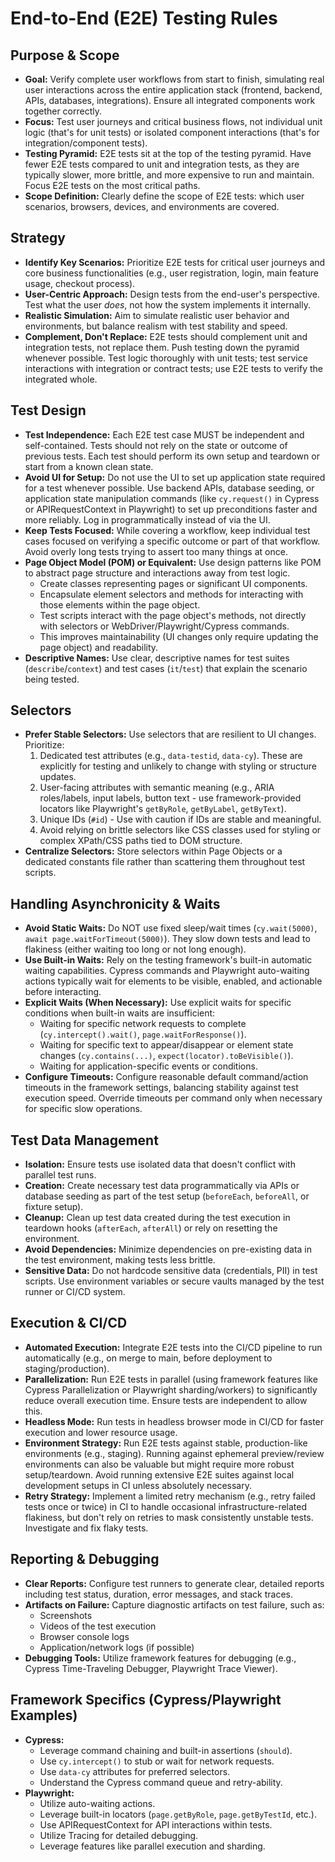 # End-to-End (E2E) Testing Rules

## Purpose & Scope

* **Goal:** Verify complete user workflows from start to finish, simulating real user interactions across the entire application stack (frontend, backend, APIs, databases, integrations). Ensure all integrated components work together correctly.
* **Focus:** Test user journeys and critical business flows, not individual unit logic (that's for unit tests) or isolated component interactions (that's for integration/component tests).
* **Testing Pyramid:** E2E tests sit at the top of the testing pyramid. Have fewer E2E tests compared to unit and integration tests, as they are typically slower, more brittle, and more expensive to run and maintain. Focus E2E tests on the most critical paths.
* **Scope Definition:** Clearly define the scope of E2E tests: which user scenarios, browsers, devices, and environments are covered.

## Strategy

* **Identify Key Scenarios:** Prioritize E2E tests for critical user journeys and core business functionalities (e.g., user registration, login, main feature usage, checkout process).
* **User-Centric Approach:** Design tests from the end-user's perspective. Test what the user *does*, not how the system implements it internally.
* **Realistic Simulation:** Aim to simulate realistic user behavior and environments, but balance realism with test stability and speed.
* **Complement, Don't Replace:** E2E tests should complement unit and integration tests, not replace them. Push testing down the pyramid whenever possible. Test logic thoroughly with unit tests; test service interactions with integration or contract tests; use E2E tests to verify the integrated whole.

## Test Design

* **Test Independence:** Each E2E test case MUST be independent and self-contained. Tests should not rely on the state or outcome of previous tests. Each test should perform its own setup and teardown or start from a known clean state.
* **Avoid UI for Setup:** Do not use the UI to set up application state required for a test whenever possible. Use backend APIs, database seeding, or application state manipulation commands (like `cy.request()` in Cypress or APIRequestContext in Playwright) to set up preconditions faster and more reliably. Log in programmatically instead of via the UI.
* **Keep Tests Focused:** While covering a workflow, keep individual test cases focused on verifying a specific outcome or part of that workflow. Avoid overly long tests trying to assert too many things at once.
* **Page Object Model (POM) or Equivalent:** Use design patterns like POM to abstract page structure and interactions away from test logic.
    * Create classes representing pages or significant UI components.
    * Encapsulate element selectors and methods for interacting with those elements within the page object.
    * Test scripts interact with the page object's methods, not directly with selectors or WebDriver/Playwright/Cypress commands.
    * This improves maintainability (UI changes only require updating the page object) and readability.
* **Descriptive Names:** Use clear, descriptive names for test suites (`describe`/`context`) and test cases (`it`/`test`) that explain the scenario being tested.

## Selectors

* **Prefer Stable Selectors:** Use selectors that are resilient to UI changes. Prioritize:
    1.  Dedicated test attributes (e.g., `data-testid`, `data-cy`). These are explicitly for testing and unlikely to change with styling or structure updates.
    2.  User-facing attributes with semantic meaning (e.g., ARIA roles/labels, input labels, button text - use framework-provided locators like Playwright's `getByRole`, `getByLabel`, `getByText`).
    3.  Unique IDs (`#id`) - Use with caution if IDs are stable and meaningful.
    4.  Avoid relying on brittle selectors like CSS classes used for styling or complex XPath/CSS paths tied to DOM structure.
* **Centralize Selectors:** Store selectors within Page Objects or a dedicated constants file rather than scattering them throughout test scripts.

## Handling Asynchronicity & Waits

* **Avoid Static Waits:** Do NOT use fixed sleep/wait times (`cy.wait(5000)`, `await page.waitForTimeout(5000)`). They slow down tests and lead to flakiness (either waiting too long or not long enough).
* **Use Built-in Waits:** Rely on the testing framework's built-in automatic waiting capabilities. Cypress commands and Playwright auto-waiting actions typically wait for elements to be visible, enabled, and actionable before interacting.
* **Explicit Waits (When Necessary):** Use explicit waits for specific conditions when built-in waits are insufficient:
    * Waiting for specific network requests to complete (`cy.intercept().wait()`, `page.waitForResponse()`).
    * Waiting for specific text to appear/disappear or element state changes (`cy.contains(...)`, `expect(locator).toBeVisible()`).
    * Waiting for application-specific events or conditions.
* **Configure Timeouts:** Configure reasonable default command/action timeouts in the framework settings, balancing stability against test execution speed. Override timeouts per command only when necessary for specific slow operations.

## Test Data Management

* **Isolation:** Ensure tests use isolated data that doesn't conflict with parallel test runs.
* **Creation:** Create necessary test data programmatically via APIs or database seeding as part of the test setup (`beforeEach`, `beforeAll`, or fixture setup).
* **Cleanup:** Clean up test data created during the test execution in teardown hooks (`afterEach`, `afterAll`) or rely on resetting the environment.
* **Avoid Dependencies:** Minimize dependencies on pre-existing data in the test environment, making tests less brittle.
* **Sensitive Data:** Do not hardcode sensitive data (credentials, PII) in test scripts. Use environment variables or secure vaults managed by the test runner or CI/CD system.

## Execution & CI/CD

* **Automated Execution:** Integrate E2E tests into the CI/CD pipeline to run automatically (e.g., on merge to main, before deployment to staging/production).
* **Parallelization:** Run E2E tests in parallel (using framework features like Cypress Parallelization or Playwright sharding/workers) to significantly reduce overall execution time. Ensure tests are independent to allow this.
* **Headless Mode:** Run tests in headless browser mode in CI/CD for faster execution and lower resource usage.
* **Environment Strategy:** Run E2E tests against stable, production-like environments (e.g., staging). Running against ephemeral preview/review environments can also be valuable but might require more robust setup/teardown. Avoid running extensive E2E suites against local development setups in CI unless absolutely necessary.
* **Retry Strategy:** Implement a limited retry mechanism (e.g., retry failed tests once or twice) in CI to handle occasional infrastructure-related flakiness, but don't rely on retries to mask consistently unstable tests. Investigate and fix flaky tests.

## Reporting & Debugging

* **Clear Reports:** Configure test runners to generate clear, detailed reports including test status, duration, error messages, and stack traces.
* **Artifacts on Failure:** Capture diagnostic artifacts on test failure, such as:
    * Screenshots
    * Videos of the test execution
    * Browser console logs
    * Application/network logs (if possible)
* **Debugging Tools:** Utilize framework features for debugging (e.g., Cypress Time-Traveling Debugger, Playwright Trace Viewer).

## Framework Specifics (Cypress/Playwright Examples)

* **Cypress:**
    * Leverage command chaining and built-in assertions (`should`).
    * Use `cy.intercept()` to stub or wait for network requests.
    * Use `data-cy` attributes for preferred selectors.
    * Understand the Cypress command queue and retry-ability.
* **Playwright:**
    * Utilize auto-waiting actions.
    * Leverage built-in locators (`page.getByRole`, `page.getByTestId`, etc.).
    * Use APIRequestContext for API interactions within tests.
    * Utilize Tracing for detailed debugging.
    * Leverage features like parallel execution and sharding.
